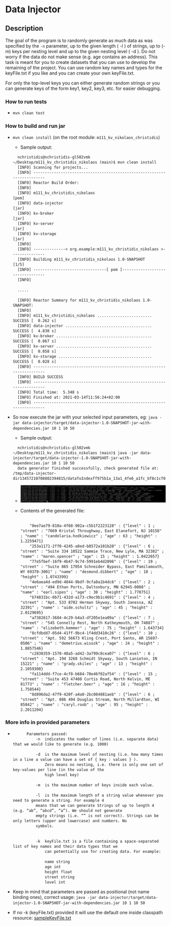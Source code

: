 
# Data Injector

## Description


The goal of the program is to randomly generate as much data as was specified by the `-n` parameter, up
to the given length ( -l ) of strings, up to (-m) keys per nesting level and up to the given nesting level
( -d ). Do not worry if the data do not make sense (e.g. age contains an address). This task is meant for
you to create datasets that you can use to develop the remaining of the project. 
You can use random key names and types for the keyFile.txt if you like and you can create your own keyFile.txt. 

For only the top-level keys you can either generate random strings or you can generate keys of the form key1,
key2, key3, etc. for easier debugging.



### How to run tests
* `mvn clean test`

### How to build and run jar
* `mvn clean install` (on the root module: `m111_kv_nikolaos_christidis`)
    * Sample output:
    ```text
      nchristidis@nchristidis-gl502vmk ~/Desktop/m111_kv_christidis_nikolaos (main)$ mvn clean install
      [INFO] Scanning for projects...
      [INFO] ------------------------------------------------------------------------
      [INFO] Reactor Build Order:
      [INFO]
      [INFO] m111_kv_christidis_nikolaos                                        [pom]
      [INFO] data-injector                                                      [jar]
      [INFO] kv-broker                                                          [jar]
      [INFO] kv-server                                                          [jar]
      [INFO] kv-storage                                                         [jar]
      [INFO]
      [INFO] --------------< org.example:m111_kv_christidis_nikolaos >---------------
      [INFO] Building m111_kv_christidis_nikolaos 1.0-SNAPSHOT                  [1/5]
      [INFO] --------------------------------[ pom ]---------------------------------
      [INFO]
  
      .....

      [INFO] Reactor Summary for m111_kv_christidis_nikolaos 1.0-SNAPSHOT:
      [INFO]
      [INFO] m111_kv_christidis_nikolaos ........................ SUCCESS [  0.262 s]
      [INFO] data-injector ...................................... SUCCESS [  4.830 s]
      [INFO] kv-broker .......................................... SUCCESS [  0.067 s]
      [INFO] kv-server .......................................... SUCCESS [  0.058 s]
      [INFO] kv-storage ......................................... SUCCESS [  0.028 s]
      [INFO] ------------------------------------------------------------------------
      [INFO] BUILD SUCCESS
      [INFO] ------------------------------------------------------------------------
      [INFO] Total time:  5.348 s
      [INFO] Finished at: 2021-03-14T11:56:24+02:00
      [INFO] ------------------------------------------------------------------------
    ```


* So now execute the jar with your selected input parameters, eg: `java -jar data-injector/target/data-injector-1.0-SNAPSHOT-jar-with-dependencies.jar 10 1 10 50`
  * Sample output:
  ```text
    nchristidis@nchristidis-gl502vmk ~/Desktop/m111_kv_christidis_nikolaos (main)$ java -jar data-injector/target/data-injector-1.0-SNAPSHOT-jar-with-dependencies.jar 10 1 10 50
    data generator finished successfully, check generated file at: /tmp/data-injector-dir13457210708802394815/dataToIndexff975b1a_13a1_4fe6_a1fc_bf8c1cf029d3.txt

  ```
  
  * ![](kv_di_1.png)
  
  * Contents of the generated file:
    ```text
    
        "0ee7ae79-810a-4f68-902a-c5b1f2223128" : {"level" : 1 ; "street" : "7669 Kristal Throughway, East Elanefort, NJ 10158" ; "name" : "candelaria.hodkiewicz" ; "age" : 63 ; "height" : 1.2259471}
        "253a1171-2ff0-4245-a8ed-b8572a101b20" : {"level" : 6 ; "street" : "Suite 334 10522 Sammie Trace, New Lyle, MA 32382" ; "name" : "maren.spencer" ; "age" : 15 ; "height" : 1.0422657}
        "77e5fbef-16f9-4b47-9c74-5991eb4d2096" : {"level" : 19 ; "street" : "Suite 865 17054 Schneider Bypass, East Pamilamouth, WY 69370-3001" ; "name" : "desmond.dibbert" ; "age" : 18 ; "height" : 1.0743399}
        "4e6aea4d-ed9d-4844-9bdf-9cfa8a1b4dc6" : {"level" : 2 ; "street" : "494 Ethan Ports, Daltonbury, MN 62945-0008" ; "name" : "earl.sipes" ; "age" : 38 ; "height" : 1.770751}
        "b74831bc-0b71-432d-a173-c9ec9b1c4691" : {"level" : 4 ; "street" : "Apt. 533 8702 Herman Skyway, South Janessa, AZ 32391" ; "name" : "aide.schultz" ; "age" : 45 ; "height" : 2.0129695}
        "a7382617-3684-4c29-b4a3-df205e1ea09a" : {"level" : 7 ; "street" : "545 Connelly Rest, North Katheymouth, OH 74887" ; "name" : "elizebeth.kemmer" ; "age" : 75 ; "height" : 1.643734}
        "8cfdbdd7-05d4-41ff-9bc4-1f4dd3410c26" : {"level" : 10 ; "street" : "Apt. 592 56673 Kling Crest, Port Santo, AR 15697-0506" ; "name" : "demetrius.wisozk" ; "age" : 24 ; "height" : 1.8857546}
        "c2830359-1570-48a5-ad42-3a799c8cea07" : {"level" : 6 ; "street" : "Apt. 194 3268 Schmidt Skyway, South Lanieton, IN 15221" ; "name" : "grady.skiles" ; "age" : 13 ; "height" : 2.1059308}
        "fa114ddd-f7ce-4cf8-b684-70e46f02af54" : {"level" : 15 ; "street" : "Suite 453 47408 Curtis Road, North Kelvin, ME 81773" ; "name" : "fletcher.beer" ; "age" : 16 ; "height" : 1.758544}
        "8d896da2-47f9-420f-a4a0-2bc084881aeb" : {"level" : 6 ; "street" : "Apt. 086 494 Douglas Stream, North Millardton, WI 85842" ; "name" : "caryl.roob" ; "age" : 95 ; "height" : 2.2011204}

    ```
    
### More info in provided parameters
* ```text
        Parameters passed:
            -n  indicates the number of lines (i.e. separate data) that we would like to generate (e.g. 1000)

            -d  is the maximum level of nesting (i.e. how many times in a line a value can have a set of { key : values } ).
                Zero means no nesting, i.e. there is only one set of key-values per line (in the value of the
                high level key)

            -m  is the maximum number of keys inside each value.

            -l  is the maximum length of a string value whenever you need to generate a string. For example 4
            means that we can generate Strings of up to length 4 (e.g. “ab”, “abcd”, “a”). We should not generate
            empty strings (i.e. “” is not correct). Strings can be only letters (upper and lowercase) and numbers. No
            symbols.


            -k  keyFile.txt is a file containing a space-separated list of key names and their data types that we
                can potentially use for creating data. For example:

                name string
                age int
                height float
                street string
                level int
  ```
  
* Keep in mind that parameters are passed as positional (not name binding ones), correct usage: `java -jar data-injector/target/data-injector-1.0-SNAPSHOT-jar-with-dependencies.jar 10 1 10 50`

* If no -k (keyFile.txt) provided it will use the default one inside classpath resource: [sampleKeyFile.txt](src/main/resources/sampleKeyFile.txt)